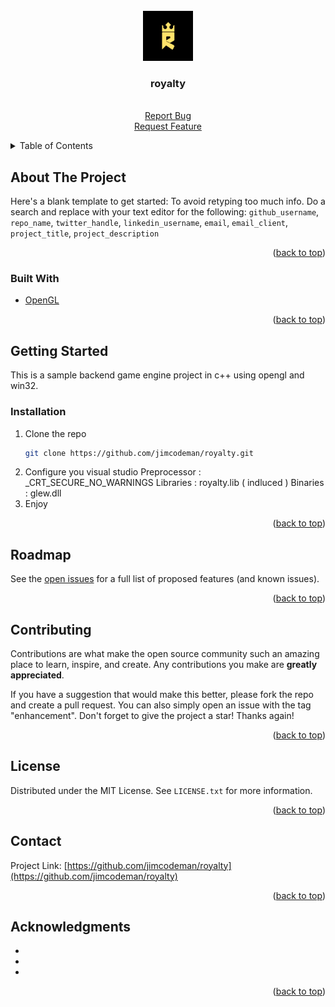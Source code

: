 <div id="top"></div>

<!-- PROJECT LOGO -->
<br />
<div align="center">
  <a href="https://github.com/jimcodeman/royalty">
    <img src="royalty.png" alt="Logo" width="80" height="80">
  </a>

<h3 align="center">royalty</h3>

  <p align="center">
    <br />
    <a href="https://github.com/jimcodeman/royalty">Report Bug</a>
    <br />
    <a href="https://github.com/jimcodeman/royalty/issues">Request Feature</a>
  </p>
</div>

<!-- TABLE OF CONTENTS -->
<details>
  <summary>Table of Contents</summary>
  <ol>
    <li>
      <a href="#about-the-project">About The Project</a>
      <ul>
        <li><a href="#built-with">Built With</a></li>
      </ul>
    </li>
    <li>
      <a href="#getting-started">Getting Started</a>
      <ul>
        <li><a href="#installation">Installation</a></li>
      </ul>
    </li>
    <li><a href="#usage">Usage</a></li>
    <li><a href="#roadmap">Roadmap</a></li>
    <li><a href="#contributing">Contributing</a></li>
    <li><a href="#license">License</a></li>
    <li><a href="#contact">Contact</a></li>
  </ol>
</details>



<!-- ABOUT THE PROJECT -->
## About The Project

Here's a blank template to get started: To avoid retyping too much info. Do a search and replace with your text editor for the following: `github_username`, `repo_name`, `twitter_handle`, `linkedin_username`, `email`, `email_client`, `project_title`, `project_description`

<p align="right">(<a href="#top">back to top</a>)</p>

### Built With

* [OpenGL](https://www.opengl.org)

<p align="right">(<a href="#top">back to top</a>)</p>

<!-- GETTING STARTED -->
## Getting Started

This is a sample backend game engine project in c++ using opengl and win32.

### Installation

1. Clone the repo
   ```sh
   git clone https://github.com/jimcodeman/royalty.git
   ```
2. Configure you visual studio
	Preprocessor : _CRT_SECURE_NO_WARNINGS
	Libraries : royalty.lib ( indluced )
	Binaries : glew.dll
3. Enjoy

<p align="right">(<a href="#top">back to top</a>)</p>

<!-- ROADMAP -->
## Roadmap

See the [open issues](https://github.com/jimcodeman/royalty/issues) for a full list of proposed features (and known issues).

<p align="right">(<a href="#top">back to top</a>)</p>

<!-- CONTRIBUTING -->
## Contributing

Contributions are what make the open source community such an amazing place to learn, inspire, and create. Any contributions you make are **greatly appreciated**.

If you have a suggestion that would make this better, please fork the repo and create a pull request. You can also simply open an issue with the tag "enhancement".
Don't forget to give the project a star! Thanks again!

<p align="right">(<a href="#top">back to top</a>)</p>



<!-- LICENSE -->
## License

Distributed under the MIT License. See `LICENSE.txt` for more information.

<p align="right">(<a href="#top">back to top</a>)</p>



<!-- CONTACT -->
## Contact

Project Link: [https://github.com/jimcodeman/royalty](https://github.com/jimcodeman/royalty)

<p align="right">(<a href="#top">back to top</a>)</p>



<!-- ACKNOWLEDGMENTS -->
## Acknowledgments

* []()
* []()
* []()

<p align="right">(<a href="#top">back to top</a>)</p>
